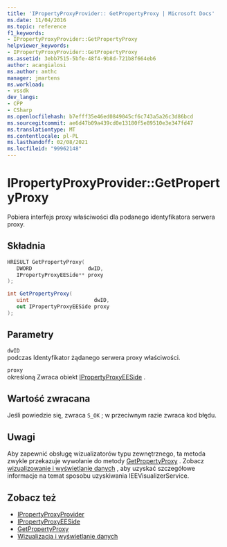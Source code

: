 ```yaml
---
title: 'IPropertyProxyProvider:: GetPropertyProxy | Microsoft Docs'
ms.date: 11/04/2016
ms.topic: reference
f1_keywords:
- IPropertyProxyProvider::GetPropertyProxy
helpviewer_keywords:
- IPropertyProxyProvider::GetPropertyProxy
ms.assetid: 3ebb7515-5bfe-48f4-9b8d-721b8f664eb6
author: acangialosi
ms.author: anthc
manager: jmartens
ms.workload:
- vssdk
dev_langs:
- CPP
- CSharp
ms.openlocfilehash: b7efff35e46ed0849045cf6c743a5a26c3d86bcd
ms.sourcegitcommit: ae6d47b09a439cd0e13180f5e89510e3e347fd47
ms.translationtype: MT
ms.contentlocale: pl-PL
ms.lasthandoff: 02/08/2021
ms.locfileid: "99962148"
---
```

# <a name="ipropertyproxyprovidergetpropertyproxy"></a>IPropertyProxyProvider::GetPropertyProxy
Pobiera interfejs proxy właściwości dla podanego identyfikatora serwera proxy.

## <a name="syntax"></a>Składnia

```cpp
HRESULT GetPropertyProxy(
   DWORD                  dwID,
   IPropertyProxyEESide** proxy
);
```

```csharp
int GetPropertyProxy(
   uint                     dwID,
   out IPropertyProxyEESide proxy
);
```

## <a name="parameters"></a>Parametry
`dwID`\
podczas Identyfikator żądanego serwera proxy właściwości.

`proxy`\
określoną Zwraca obiekt [IPropertyProxyEESide](../../../extensibility/debugger/reference/ipropertyproxyeeside.md) .

## <a name="return-value"></a>Wartość zwracana
 Jeśli powiedzie się, zwraca `S_OK` ; w przeciwnym razie zwraca kod błędu.

## <a name="remarks"></a>Uwagi
 Aby zapewnić obsługę wizualizatorów typu zewnętrznego, ta metoda zwykle przekazuje wywołanie do metody [GetPropertyProxy](../../../extensibility/debugger/reference/ieevisualizerservice-getpropertyproxy.md) . Zobacz [wizualizowanie i wyświetlanie danych](../../../extensibility/debugger/visualizing-and-viewing-data.md) , aby uzyskać szczegółowe informacje na temat sposobu uzyskiwania IEEVisualizerService.

## <a name="see-also"></a>Zobacz też
- [IPropertyProxyProvider](../../../extensibility/debugger/reference/ipropertyproxyprovider.md)
- [IPropertyProxyEESide](../../../extensibility/debugger/reference/ipropertyproxyeeside.md)
- [GetPropertyProxy](../../../extensibility/debugger/reference/ieevisualizerservice-getpropertyproxy.md)
- [Wizualizacja i wyświetlanie danych](../../../extensibility/debugger/visualizing-and-viewing-data.md)
